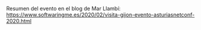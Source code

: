 Resumen del evento en el blog de Mar Llambí: https://www.softwaringme.es/2020/02/visita-gijon-evento-asturiasnetconf-2020.html
